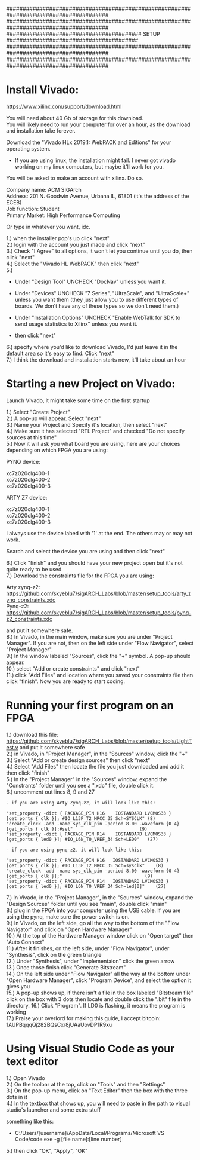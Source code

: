 #######################################################################################  
#######################################################################################  
######################################### SETUP ########################################  
#######################################################################################  
#######################################################################################  

# Install Vivado:  
https://www.xilinx.com/support/download.html  

You will need about 40 Gb of storage for this download.  
You will likely need to run your computer for over an hour, as the download and installation take forever.  
  
Download the "Vivado HLx 2019.1: WebPACK and Editions" for your operating system.   
- If you are using linux, the installation might fail. I never got vivado working on my linux computers, but maybe it'll work for you.  
  
You will be asked to make an account with xilinx. Do so.   

Company name: ACM SIGArch  
Address: 201 N. Goodwin Avenue, Urbana IL, 61801 (it's the address of the ECEB)  
Job function: Student  
Primary Market: High Performance Computing  
  
Or type in whatever you want, idc.  
  
1.) when the installer pop's up click "next"  
2.) login with the account you just made and click "next"  
3.) Check "I Agree" to all options, it won't let you continue until you do, then click "next"  
4.) Select the "Vivado HL WebPACK" then click "next"  
5.)   
  
- Under "Design Tool" UNCHECK "DocNav" unless you want it.   
  
- Under "Devices" UNCHECK "7 Series", "UltraScale", and "UltraScale+" unless you want them (they just allow you to use different types of boards. We don't have any of these types so we don't need them.)  
      
- Under "Installation Options" UNCHECK "Enable WebTalk for SDK to send usage statistics to Xilinx" unless you want it.  
      
- then click "next"  
  
6.) specify where you'd like to download Vivado, I'd just leave it in the default area so it's easy to find. Click "next"  
7.) I think the download and installation starts now, it'll take about an hour  
  
  
# Starting a new Project on Vivado:  
Launch Vivado, it might take some time on the first startup  
  
1.) Select "Create Project"  
2.) A pop-up will appear. Select "next"  
3.) Name your Project and Specify it's location, then select "next"  
4.) Make sure it has selected "RTL Project" and checked "Do not specify sources at this time"  
5.) Now it will ask you what board you are using, here are your choices depending on which FPGA you are using:  
  
PYNQ device:   
  
xc7z020clg400-1  
xc7z020clg400-2  
xc7z020clg400-3  
  
ARTY Z7 device:  
  
xc7z020clg400-1  
xc7z020clg400-2  
xc7z020clg400-3  
  
I always use the device labed with '1' at the end. The others may or may not work.  
  
Search and select the device you are using and then click "next"  
  
6.) Click "finish" and you should have your new project open but it's not quite ready to be used.  
7.) Download the constraints file for the FPGA you are using:  

Arty zynq-z2: https://github.com/skyeblu7/sigARCH_Labs/blob/master/setup_tools/arty_zynq_constraints.xdc  
Pynq-z2: https://github.com/skyeblu7/sigARCH_Labs/blob/master/setup_tools/pynq-z2_constraints.xdc  

and put it somewhere safe.  
8.) In Vivado, in the main window, make sure you are under "Project Manager". If you are not, then on the left side under "Flow Navigator", select "Project Manager".  
9.) In the window labeled "Sources", click the "+" symbol. A pop-up should appear.  
10.) select "Add or create constraints" and click "next"  
11.) click "Add Files" and location where you saved your constraints file then click "finish". Now you are ready to start coding.  
  
  
# Running your first program on an FPGA  
  
1.) download this file: https://github.com/skyeblu7/sigARCH_Labs/blob/master/setup_tools/LightTest.v and put it somewhere safe  
2.) in Vivado, in "Project Manager", in the "Sources" window, click the "+"  
3.) Select "Add or create design sources" then click "next"  
4.) Select "Add Files" then locate the file you just downloaded and add it then click "finish"  
5.) In the "Project Manager" in the "Sources" window, expand the "Constrants" folder until you see a ".xdc" file, double click it.  
6.) uncomment out lines 8, 9 and 27  
  
    - if you are using Arty Zynq-z2, it will look like this:   
  
    "set_property -dict { PACKAGE_PIN H16    IOSTANDARD LVCMOS33 } [get_ports { clk }]; #IO_L13P_T2_MRCC_35 Sch=SYSCLK" (8)  
    "create_clock -add -name sys_clk_pin -period 8.00 -waveform {0 4} [get_ports { clk }];#set"                         (9)   
    "set_property -dict { PACKAGE_PIN R14    IOSTANDARD LVCMOS33 } [get_ports { led0 }]; #IO_L6N_T0_VREF_34 Sch=LED0"   (27)  
  
    - if you are using pynq-z2, it will look like this:  
  
    "set_property -dict { PACKAGE_PIN H16   IOSTANDARD LVCMOS33 } [get_ports { clk }]; #IO_L13P_T2_MRCC_35 Sch=sysclk"    (8)  
    "create_clock -add -name sys_clk_pin -period 8.00 -waveform {0 4} [get_ports { clk }];"                               (9)  
    "set_property -dict { PACKAGE_PIN R14   IOSTANDARD LVCMOS33 } [get_ports { led0 }]; #IO_L6N_T0_VREF_34 Sch=led[0]"    (27)  

7.) In Vivado, in the "Project Manager", in the "Sources" window, expand the "Design Sources" folder until you see "main", double click "main"    
8.) plug in the FPGA into your computer using the USB cable. If you are using the pynq, make sure the power switch is on.   
9.) In Vivado, on the left side, go all the way to the bottom of the "Flow Navigator" and click on "Open Hardware Manager"  
10.) At the top of the Hardware Manager window click on "Open target" then "Auto Connect"    
11.) After it finishes, on the left side, under "Flow Navigator", under "Synthesis", click on the green triangle  
12.) Under "Synthesis", under "Implementaion" click the green arrow  
13.) Once those finish click "Generate Bitstream"  
14.) On the left side under "Flow Navigator" all the way at the bottom under "Open Hardware Manager", click "Program Device", and select the option it gives you  
15.) A pop-up shows up, if there isn't a file in the box labeled "Bitstream file" click on the box with 3 dots then locate and double click the ".bit" file in the directory. 
16.) Click "Program". If LD0 is flashing, it means the program is working    
17.) Praise your overlord for making this guide, I accept bitcoin: 1AUPBqqqQj282BQsCxr8jUAaUovDP1R9xu  
    
  # Using Visual Studio Code as your text editor  
  
1.) Open Vivado  
2.) On the toolbar at the top, click on "Tools" and then "Settings"  
3.) On the pop-up menu, click on "Text Editor" then the box with the three dots in it  
4.) In the textbox that shows up, you will need to paste in the path to visual studio's launcher and some extra stuff    
  
something like this:  
- C:/Users/[username]/AppData/Local/Programs/Microsoft VS Code/code.exe -g [file name]:[line number]  
  
5.) then click "OK", "Apply", "OK"  
   
